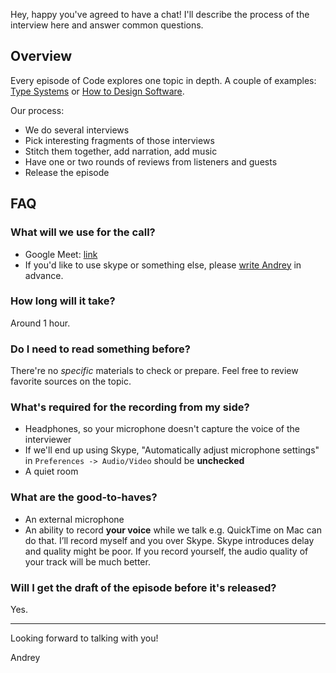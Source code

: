 Hey, happy you've agreed to have a chat! I'll describe the process of the
interview here and answer common questions.

## Overview

Every episode of Code explores one topic in depth. A couple of examples:
[Type Systems](https://soundcloud.com/podcastcode/5-type-systems) or [How
to Design
Software](https://soundcloud.com/podcastcode/4-how-to-design-software-ogg).

Our process:

- We do several interviews
- Pick interesting fragments of those interviews
- Stitch them together, add narration, add music
- Have one or two rounds of reviews from listeners and guests
- Release the episode

## FAQ

### What will we use for the call?

- Google Meet: [link](https://meet.google.com/pqo-jnoz-nbu)
- If you'd like to use skype or something else, please [write Andrey](mailto:andrey@codepodcast.com) in advance.

### How long will it take?

Around 1 hour.

### Do I need to read something before?

There're no *specific* materials to check or prepare. Feel free to review
favorite sources on the topic.

### What's required for the recording from my side?

- Headphones, so your microphone doesn't capture the voice of the
  interviewer
- If we'll end up using Skype, "Automatically adjust microphone settings"
  in `Preferences -> Audio/Video` should be **unchecked**
- A quiet room

### What are the good-to-haves?

- An external microphone
- An ability to record **your voice** while we talk e.g. QuickTime on Mac
  can do that.  I’ll record myself and you over Skype. Skype introduces
  delay and quality might be poor. If you record yourself, the audio
  quality of your track will be much better.

### Will I get the draft of the episode before it's released?

Yes.

---

Looking forward to talking with you!

Andrey

